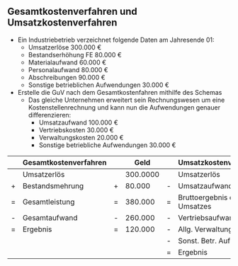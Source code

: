 ## Gesamtkostenverfahren und Umsatzkostenverfahren 
- Ein Industriebetrieb verzeichnet folgende Daten am Jahresende 01: 
	- Umsatzerlöse 300.000 € 
	- Bestandserhöhung FE 80.000 € 
	- Materialaufwand 60.000 € 
	- Personalaufwand 80.000 € 
	- Abschreibungen 90.000 € 
	- Sonstige betrieblichen Aufwendungen 30.000 € 
- Erstelle die GuV nach dem Gesamtkostenfahren mithilfe des Schemas 
	- Das gleiche Unternehmen erweitert sein Rechnungswesen um eine  Kostenstellenrechnung und kann nun die Aufwendungen genauer  differenzieren: 
		- Umsatzaufwand 100.000 € 
		- Vertriebskosten 30.000 € 
		- Verwaltungskosten 20.000 € 
		- Sonstige betriebliche Aufwendungen 30.000 € 

|     | Gesamtkostenverfahren |     | Geld     |     | Umsatzkostenverfahren      |     | Geld    |
| --- | --------------------- | --- | -------- | --- | -------------------------- | --- | ------- |
|     | Umsatzerlös           |     | 300.0000 |     | Umsatzerlös                |     | 300.00  |
| +   | Bestandsmehrung       | +   | 80.000   | -   | Umsatzaufwand              | -   | 100.000 |
| =   | Gesamtleistung        | =   | 380.000  | =   | Bruttoergebnis d. Umsatzes | =   | 200.000 |
| -   | Gesamtaufwand         | -   | 260.000  | -   | Vertriebsaufwand           | -   | 30.000  |
| =   | Ergebnis              | =   | 120.000  | -   | Allg. Verwaltungsa.        | -   | 20.000  |
|     |                       |     |          | -   | Sonst. Betr. Aufw.         | -   | 30.000  |
|     |                       |     |          | =   | Ergebnis                   | =   | 120.000 |
